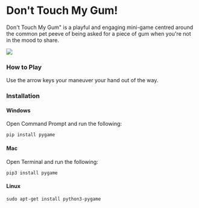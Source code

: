 
# Don't Touch My Gum!

Don't Touch My Gum" is a playful and engaging mini-game centred around the common pet peeve of being asked for a piece of gum when you're not in the mood to share. 

![](https://i.imgur.com/d0hM8Ey.gif)

### How to Play

Use the arrow keys your maneuver your hand out of the way.

### Installation
#### Windows
Open Command Prompt and run the following:

`pip install pygame`

#### Mac
Open Terminal and run the following:

`pip3 install pygame`

#### Linux

`sudo apt-get install python3-pygame`